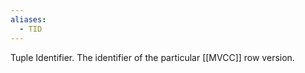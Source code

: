 ```yaml
---
aliases:
  - TID
---
```



Tuple Identifier. The identifier of the particular [[MVCC]] row version.
